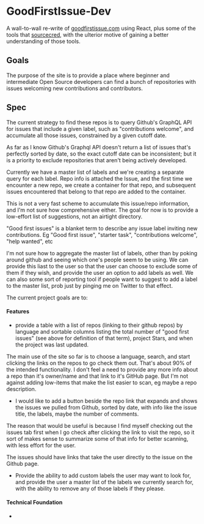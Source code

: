 # GoodFirstIssue-Dev

A wall-to-wall re-write of [goodfirstissue.com](http://goodfirstissue.com/) using React, plus some of the
tools that [sourcecred](https://github.com/sourcecred/sourcecred), with the ulterior motive of gaining
a better understanding of those tools.

## Goals

The purpose of the site is to provide a place where beginner and intermediate Open Source
developers can find a bunch of repositories with issues welcoming new contributions and contributors.

## Spec

The current strategy to find these repos is to query Github's GraphQL API for issues that include a given label,
such as "contributions welcome", and accumulate all those issues, constrained by a given cutoff date.

As far as I know Github's Graphql API doesn't return a list of issues that's perfectly sorted by date, so the exact
cutoff date can be inconsistent; but it is a priority to exclude repositories that aren't being actively developed.

Currently we have a master list of labels and we're creating a separate query for each label.
Repo info is attached the Issue, and the first time we encounter a new repo,
we create a container for that repo, and subsequent issues encountered that belong to that
repo are added to the container.

This is not a very fast scheme to accumulate this issue/repo information, and I'm not sure how comprehensive
either. The goal for now is to provide a low-effort list of suggestions, not an airtight directory.

"Good first issues" is a blanket term to describe any issue label inviting
new contributions. Eg "Good first issue", "starter task", "contributions welcome", "help wanted", etc

I'm not sure how to aggregate the master list of labels, other than by poking around github and seeing which one's
people seem to be using. We can provide this liast to the user so that the user can choose to exclude some of them if they wish, and provide the user an option to add labels as well.
We can also some sort of reporting tool if people want to suggest
to add a label to the master list, prob just by pinging me on Twitter to that effect.

The current project goals are to:

#### Features

* provide a table with a list of repos (linking to their github repos) by language and sortable columns listing
the total number of "good first issues" (see above for definition of that term), project Stars,
and when the project was last updated.

The main use of the site so far is to choose a language, search, and start clicking the links on the repos
to go check them out. That's about 90% of the intended functionality. I don't feel a need to provide any more info about a repo than it's owner/name and that link to it's GitHub page. But I'm not against adding low-items that make
the list easier to scan, eg maybe a repo description.

* I would like to add a button beside the repo link that expands and shows the issues we pulled from Github,
sorted by date, with info like the issue title, the labels, maybe the number of comments.

The reason that would be useful is because I find myself checking out the issues tab first when I go check
after clicking the link to visit the repo, so it sort of makes sense to summarize some of that info for
better scanning, with less effort for the user.

The issues should have links that take the user directly to the issue on the Github page.

* Provide the ability to add custom labels the user may want to look for, and provide the user a master
list of the labels we currently search for, with the ability to remove any of those labels if they please.

#### Technical Foundation

* 
